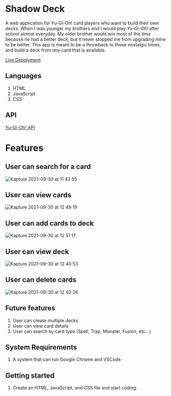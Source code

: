 # Shadow Deck
A web application for Yu-Gi-Oh! card players who want to build their own decks.
When I was younger my brothers and I would play _Yu-Gi-Oh!_ after school almost everyday. My older brother would win most of the time because he had a better deck, but it never stopped me from upgrading mine to be better. This app is meant to be a throwback to those nostalgic times, and build a deck from _any_ card that is available. 

[Live Depolyment](https://sharjeelsiqbal.github.io/shadow-deck/)


## Languages 
1. HTML
2. JavaScript
3. CSS

## API
[Yu-Gi-Oh! API](https://db.ygoprodeck.com/api-guide/)

# Features
## User can search for a card 
![Kapture 2021-09-30 at 11 43 55](https://user-images.githubusercontent.com/50930123/135512887-4c26820a-1291-41fd-86c4-395d5fc97c8a.gif)

## User can view cards
![Kapture 2021-09-30 at 12 49 19](https://user-images.githubusercontent.com/50930123/135520986-863ebee0-8e97-4f8c-9388-cb5a9add4dce.gif)


## User can add cards to deck
![Kapture 2021-09-30 at 12 51 17](https://user-images.githubusercontent.com/50930123/135521240-2e3c0e06-1352-464e-9ea9-722f141814bd.gif)


## User can view deck 
![Kapture 2021-09-30 at 12 40 53](https://user-images.githubusercontent.com/50930123/135519991-23ce16ad-6bc3-40b0-a8dc-2e5cf7b195a1.gif)


## User can delete cards
![Kapture 2021-09-30 at 12 42 24](https://user-images.githubusercontent.com/50930123/135520723-66ac0873-3ec6-4863-a36a-d0f07a0b9037.gif)



## Future features
1. User can create multiple decks
2. User can view card details
3. User can search by card type (Spell, Trap, Monster, Fusion, etc...)

## System Requirements
1. A system that can run Google Chrome and VSCode

## Getting started
1. Create an HTML, JavaScript, and CSS file and start coding.
